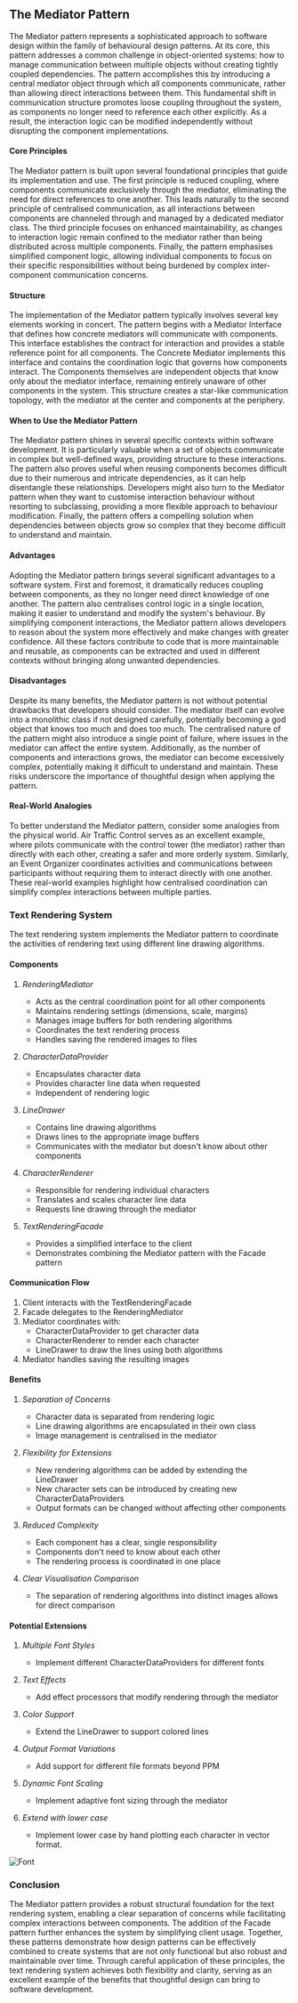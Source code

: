 
## The Mediator Pattern

The Mediator pattern represents a sophisticated approach to software design within the family of behavioural design patterns. At its core, this pattern addresses a common challenge in object-oriented systems: how to manage communication between multiple objects without creating tightly coupled dependencies. The pattern accomplishes this by introducing a central mediator object through which all components communicate, rather than allowing direct interactions between them. This fundamental shift in communication structure promotes loose coupling throughout the system, as components no longer need to reference each other explicitly. As a result, the interaction logic can be modified independently without disrupting the component implementations.


#### Core Principles

The Mediator pattern is built upon several foundational principles that guide its implementation and use. The first principle is reduced coupling, where components communicate exclusively through the mediator, eliminating the need for direct references to one another. This leads naturally to the second principle of centralised communication, as all interactions between components are channeled through and managed by a dedicated mediator class. The third principle focuses on enhanced maintainability, as changes to interaction logic remain confined to the mediator rather than being distributed across multiple components. Finally, the pattern emphasises simplified component logic, allowing individual components to focus on their specific responsibilities without being burdened by complex inter-component communication concerns.

#### Structure

The implementation of the Mediator pattern typically involves several key elements working in concert. The pattern begins with a Mediator Interface that defines how concrete mediators will communicate with components. This interface establishes the contract for interaction and provides a stable reference point for all components. The Concrete Mediator implements this interface and contains the coordination logic that governs how components interact. The Components themselves are independent objects that know only about the mediator interface, remaining entirely unaware of other components in the system. This structure creates a star-like communication topology, with the mediator at the center and components at the periphery.

#### When to Use the Mediator Pattern

The Mediator pattern shines in several specific contexts within software development. It is particularly valuable when a set of objects communicate in complex but well-defined ways, providing structure to these interactions. The pattern also proves useful when reusing components becomes difficult due to their numerous and intricate dependencies, as it can help disentangle these relationships. Developers might also turn to the Mediator pattern when they want to customise interaction behaviour without resorting to subclassing, providing a more flexible approach to behaviour modification. Finally, the pattern offers a compelling solution when dependencies between objects grow so complex that they become difficult to understand and maintain.

#### Advantages

Adopting the Mediator pattern brings several significant advantages to a software system. First and foremost, it dramatically reduces coupling between components, as they no longer need direct knowledge of one another. The pattern also centralises control logic in a single location, making it easier to understand and modify the system's behaviour. By simplifying component interactions, the Mediator pattern allows developers to reason about the system more effectively and make changes with greater confidence. All these factors contribute to code that is more maintainable and reusable, as components can be extracted and used in different contexts without bringing along unwanted dependencies.

#### Disadvantages

Despite its many benefits, the Mediator pattern is not without potential drawbacks that developers should consider. The mediator itself can evolve into a monolithic class if not designed carefully, potentially becoming a god object that knows too much and does too much. The centralised nature of the pattern might also introduce a single point of failure, where issues in the mediator can affect the entire system. Additionally, as the number of components and interactions grows, the mediator can become excessively complex, potentially making it difficult to understand and maintain. These risks underscore the importance of thoughtful design when applying the pattern.

#### Real-World Analogies

To better understand the Mediator pattern, consider some analogies from the physical world.
Air Traffic Control serves as an excellent example, where pilots communicate with the control
tower (the mediator) rather than directly with each other, creating a safer and more orderly
system. Similarly, an Event Organizer coordinates activities and communications between participants
without requiring them to interact directly with one another. These real-world examples highlight
how centralised coordination can simplify complex interactions between multiple parties.


### Text Rendering System

The text rendering system implements the Mediator pattern to coordinate the activities
of rendering text using different line drawing algorithms.

#### Components

1. *RenderingMediator*
   - Acts as the central coordination point for all other components
   - Maintains rendering settings (dimensions, scale, margins)
   - Manages image buffers for both rendering algorithms
   - Coordinates the text rendering process
   - Handles saving the rendered images to files

2. *CharacterDataProvider*
   - Encapsulates character data
   - Provides character line data when requested
   - Independent of rendering logic

3. *LineDrawer*
   - Contains line drawing algorithms
   - Draws lines to the appropriate image buffers
   - Communicates with the mediator but doesn't know about other components

4. *CharacterRenderer*
   - Responsible for rendering individual characters
   - Translates and scales character line data
   - Requests line drawing through the mediator

5. *TextRenderingFacade*
   - Provides a simplified interface to the client
   - Demonstrates combining the Mediator pattern with the Facade pattern


#### Communication Flow

1. Client interacts with the TextRenderingFacade
2. Facade delegates to the RenderingMediator
3. Mediator coordinates with:
   - CharacterDataProvider to get character data
   - CharacterRenderer to render each character
   - LineDrawer to draw the lines using both algorithms
4. Mediator handles saving the resulting images


#### Benefits

1. *Separation of Concerns*
   - Character data is separated from rendering logic
   - Line drawing algorithms are encapsulated in their own class
   - Image management is centralised in the mediator

2. *Flexibility for Extensions*
   - New rendering algorithms can be added by extending the LineDrawer
   - New character sets can be introduced by creating new CharacterDataProviders
   - Output formats can be changed without affecting other components

3. *Reduced Complexity*
   - Each component has a clear, single responsibility
   - Components don't need to know about each other
   - The rendering process is coordinated in one place

4. *Clear Visualisation Comparison*
   - The separation of rendering algorithms into distinct images allows for direct comparison


#### Potential Extensions

1. *Multiple Font Styles*
   - Implement different CharacterDataProviders for different fonts

2. *Text Effects*
   - Add effect processors that modify rendering through the mediator

3. *Color Support*
   - Extend the LineDrawer to support colored lines

4. *Output Format Variations*
   - Add support for different file formats beyond PPM

5. *Dynamic Font Scaling*
   - Implement adaptive font sizing through the mediator

6. *Extend with lower case*
   - Implement lower case by hand plotting each character in vector format.

![Font](font.jpg "How the font is layered out by vectors")


### Conclusion

The Mediator pattern provides a robust structural foundation for the text rendering system,
enabling a clear separation of concerns while facilitating complex interactions between components.
The addition of the Facade pattern further enhances the system by simplifying client usage.
Together, these patterns demonstrate how design patterns can be effectively combined to create
systems that are not only functional but also robust and maintainable over time. Through careful
application of these principles, the text rendering system achieves both flexibility and clarity,
serving as an excellent example of the benefits that thoughtful design can bring to software
development.


